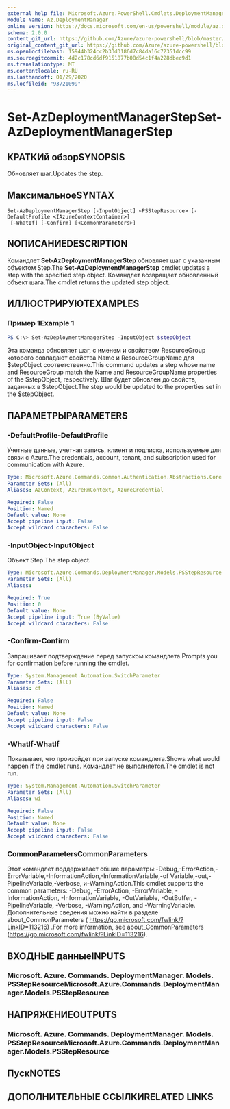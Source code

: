 ```yaml
---
external help file: Microsoft.Azure.PowerShell.Cmdlets.DeploymentManager.dll-Help.xml
Module Name: Az.DeploymentManager
online version: https://docs.microsoft.com/en-us/powershell/module/az.deploymentmanager/set-azdeploymentmanagerstep
schema: 2.0.0
content_git_url: https://github.com/Azure/azure-powershell/blob/master/src/DeploymentManager/DeploymentManager/help/Set-AzDeploymentManagerStep.md
original_content_git_url: https://github.com/Azure/azure-powershell/blob/master/src/DeploymentManager/DeploymentManager/help/Set-AzDeploymentManagerStep.md
ms.openlocfilehash: 15944b324cc2b33d3186d7c84da16c72351dcc99
ms.sourcegitcommit: 4d2c178cd6df9151877b08d54c1f4a228dbec9d1
ms.translationtype: MT
ms.contentlocale: ru-RU
ms.lasthandoff: 01/29/2020
ms.locfileid: "93721099"
---
```

# <span data-ttu-id="ab7ec-101">Set-AzDeploymentManagerStep</span><span class="sxs-lookup"><span data-stu-id="ab7ec-101">Set-AzDeploymentManagerStep</span></span>

## <span data-ttu-id="ab7ec-102">КРАТКИй обзор</span><span class="sxs-lookup"><span data-stu-id="ab7ec-102">SYNOPSIS</span></span>
<span data-ttu-id="ab7ec-103">Обновляет шаг.</span><span class="sxs-lookup"><span data-stu-id="ab7ec-103">Updates the step.</span></span>

## <span data-ttu-id="ab7ec-104">Максимальное</span><span class="sxs-lookup"><span data-stu-id="ab7ec-104">SYNTAX</span></span>

```
Set-AzDeploymentManagerStep [-InputObject] <PSStepResource> [-DefaultProfile <IAzureContextContainer>]
 [-WhatIf] [-Confirm] [<CommonParameters>]
```

## <span data-ttu-id="ab7ec-105">NОПИСАНИЕ</span><span class="sxs-lookup"><span data-stu-id="ab7ec-105">DESCRIPTION</span></span>
<span data-ttu-id="ab7ec-106">Командлет **Set-AzDeploymentManagerStep** обновляет шаг с указанным объектом Step.</span><span class="sxs-lookup"><span data-stu-id="ab7ec-106">The **Set-AzDeploymentManagerStep** cmdlet updates a step with the specified step object.</span></span>
<span data-ttu-id="ab7ec-107">Командлет возвращает обновленный объект шага.</span><span class="sxs-lookup"><span data-stu-id="ab7ec-107">The cmdlet returns the updated step object.</span></span>

## <span data-ttu-id="ab7ec-108">ИЛЛЮСТРИРУЮТ</span><span class="sxs-lookup"><span data-stu-id="ab7ec-108">EXAMPLES</span></span>

### <span data-ttu-id="ab7ec-109">Пример 1</span><span class="sxs-lookup"><span data-stu-id="ab7ec-109">Example 1</span></span>
```powershell
PS C:\> Set-AzDeploymentManagerStep -InputObject $stepObject
```

<span data-ttu-id="ab7ec-110">Эта команда обновляет шаг, с именем и свойством ResourceGroup которого совпадают свойства Name и ResourceGroupName для $stepObject соответственно.</span><span class="sxs-lookup"><span data-stu-id="ab7ec-110">This command updates a step whose name and ResourceGroup match the Name and ResourceGroupName properties of the $stepObject, respectively.</span></span>
<span data-ttu-id="ab7ec-111">Шаг будет обновлен до свойств, заданных в $stepObject.</span><span class="sxs-lookup"><span data-stu-id="ab7ec-111">The step would be updated to the properties set in the $stepObject.</span></span>

## <span data-ttu-id="ab7ec-112">ПАРАМЕТРЫ</span><span class="sxs-lookup"><span data-stu-id="ab7ec-112">PARAMETERS</span></span>

### <span data-ttu-id="ab7ec-113">-DefaultProfile</span><span class="sxs-lookup"><span data-stu-id="ab7ec-113">-DefaultProfile</span></span>
<span data-ttu-id="ab7ec-114">Учетные данные, учетная запись, клиент и подписка, используемые для связи с Azure.</span><span class="sxs-lookup"><span data-stu-id="ab7ec-114">The credentials, account, tenant, and subscription used for communication with Azure.</span></span>

```yaml
Type: Microsoft.Azure.Commands.Common.Authentication.Abstractions.Core.IAzureContextContainer
Parameter Sets: (All)
Aliases: AzContext, AzureRmContext, AzureCredential

Required: False
Position: Named
Default value: None
Accept pipeline input: False
Accept wildcard characters: False
```

### <span data-ttu-id="ab7ec-115">-InputObject</span><span class="sxs-lookup"><span data-stu-id="ab7ec-115">-InputObject</span></span>
<span data-ttu-id="ab7ec-116">Объект Step.</span><span class="sxs-lookup"><span data-stu-id="ab7ec-116">The step object.</span></span>

```yaml
Type: Microsoft.Azure.Commands.DeploymentManager.Models.PSStepResource
Parameter Sets: (All)
Aliases:

Required: True
Position: 0
Default value: None
Accept pipeline input: True (ByValue)
Accept wildcard characters: False
```

### <span data-ttu-id="ab7ec-117">-Confirm</span><span class="sxs-lookup"><span data-stu-id="ab7ec-117">-Confirm</span></span>
<span data-ttu-id="ab7ec-118">Запрашивает подтверждение перед запуском командлета.</span><span class="sxs-lookup"><span data-stu-id="ab7ec-118">Prompts you for confirmation before running the cmdlet.</span></span>

```yaml
Type: System.Management.Automation.SwitchParameter
Parameter Sets: (All)
Aliases: cf

Required: False
Position: Named
Default value: None
Accept pipeline input: False
Accept wildcard characters: False
```

### <span data-ttu-id="ab7ec-119">-WhatIf</span><span class="sxs-lookup"><span data-stu-id="ab7ec-119">-WhatIf</span></span>
<span data-ttu-id="ab7ec-120">Показывает, что произойдет при запуске командлета.</span><span class="sxs-lookup"><span data-stu-id="ab7ec-120">Shows what would happen if the cmdlet runs.</span></span>
<span data-ttu-id="ab7ec-121">Командлет не выполняется.</span><span class="sxs-lookup"><span data-stu-id="ab7ec-121">The cmdlet is not run.</span></span>

```yaml
Type: System.Management.Automation.SwitchParameter
Parameter Sets: (All)
Aliases: wi

Required: False
Position: Named
Default value: None
Accept pipeline input: False
Accept wildcard characters: False
```

### <span data-ttu-id="ab7ec-122">CommonParameters</span><span class="sxs-lookup"><span data-stu-id="ab7ec-122">CommonParameters</span></span>
<span data-ttu-id="ab7ec-123">Этот командлет поддерживает общие параметры:-Debug,-ErrorAction,-ErrorVariable,-InformationAction,-InformationVariable,-of Variable,-out,-PipelineVariable,-Verbose, и-WarningAction.</span><span class="sxs-lookup"><span data-stu-id="ab7ec-123">This cmdlet supports the common parameters: -Debug, -ErrorAction, -ErrorVariable, -InformationAction, -InformationVariable, -OutVariable, -OutBuffer, -PipelineVariable, -Verbose, -WarningAction, and -WarningVariable.</span></span> <span data-ttu-id="ab7ec-124">Дополнительные сведения можно найти в разделе about_CommonParameters ( https://go.microsoft.com/fwlink/?LinkID=113216) .</span><span class="sxs-lookup"><span data-stu-id="ab7ec-124">For more information, see about_CommonParameters (https://go.microsoft.com/fwlink/?LinkID=113216).</span></span>

## <span data-ttu-id="ab7ec-125">ВХОДНЫЕ данные</span><span class="sxs-lookup"><span data-stu-id="ab7ec-125">INPUTS</span></span>

### <span data-ttu-id="ab7ec-126">Microsoft. Azure. Commands. DeploymentManager. Models. PSStepResource</span><span class="sxs-lookup"><span data-stu-id="ab7ec-126">Microsoft.Azure.Commands.DeploymentManager.Models.PSStepResource</span></span>

## <span data-ttu-id="ab7ec-127">НАПРЯЖЕНИЕ</span><span class="sxs-lookup"><span data-stu-id="ab7ec-127">OUTPUTS</span></span>

### <span data-ttu-id="ab7ec-128">Microsoft. Azure. Commands. DeploymentManager. Models. PSStepResource</span><span class="sxs-lookup"><span data-stu-id="ab7ec-128">Microsoft.Azure.Commands.DeploymentManager.Models.PSStepResource</span></span>

## <span data-ttu-id="ab7ec-129">Пуск</span><span class="sxs-lookup"><span data-stu-id="ab7ec-129">NOTES</span></span>

## <span data-ttu-id="ab7ec-130">ДОПОЛНИТЕЛЬНЫЕ ССЫЛКИ</span><span class="sxs-lookup"><span data-stu-id="ab7ec-130">RELATED LINKS</span></span>
